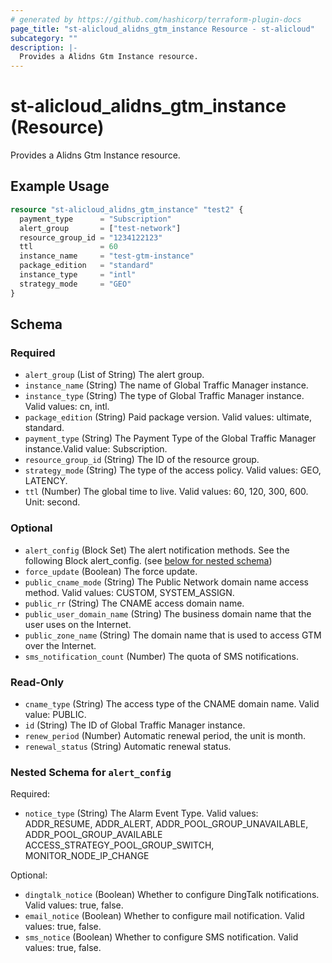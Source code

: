 ```yaml
---
# generated by https://github.com/hashicorp/terraform-plugin-docs
page_title: "st-alicloud_alidns_gtm_instance Resource - st-alicloud"
subcategory: ""
description: |-
  Provides a Alidns Gtm Instance resource.
---
```


# st-alicloud_alidns_gtm_instance (Resource)

Provides a Alidns Gtm Instance resource.

## Example Usage

```terraform
resource "st-alicloud_alidns_gtm_instance" "test2" {
  payment_type      = "Subscription"
  alert_group       = ["test-network"]
  resource_group_id = "1234122123"
  ttl               = 60
  instance_name     = "test-gtm-instance"
  package_edition   = "standard"
  instance_type     = "intl"
  strategy_mode     = "GEO"
}
```

<!-- schema generated by tfplugindocs -->
## Schema

### Required

- `alert_group` (List of String) The alert group.
- `instance_name` (String) The name of Global Traffic Manager instance.
- `instance_type` (String) The type of Global Traffic Manager instance. Valid values: cn, intl.
- `package_edition` (String) Paid package version. Valid values: ultimate, standard.
- `payment_type` (String) The Payment Type of the Global Traffic Manager instance.Valid value: Subscription.
- `resource_group_id` (String) The ID of the resource group.
- `strategy_mode` (String) The type of the access policy. Valid values: GEO, LATENCY.
- `ttl` (Number) The global time to live. Valid values: 60, 120, 300, 600. Unit: second.

### Optional

- `alert_config` (Block Set) The alert notification methods. See the following Block alert_config. (see [below for nested schema](#nestedblock--alert_config))
- `force_update` (Boolean) The force update.
- `public_cname_mode` (String) The Public Network domain name access method. Valid values: CUSTOM, SYSTEM_ASSIGN.
- `public_rr` (String) The CNAME access domain name.
- `public_user_domain_name` (String) The business domain name that the user uses on the Internet.
- `public_zone_name` (String) The domain name that is used to access GTM over the Internet.
- `sms_notification_count` (Number) The quota of SMS notifications.

### Read-Only

- `cname_type` (String) The access type of the CNAME domain name. Valid value: PUBLIC.
- `id` (String) The ID of Global Traffic Manager instance.
- `renew_period` (Number) Automatic renewal period, the unit is month.
- `renewal_status` (String) Automatic renewal status.

<a id="nestedblock--alert_config"></a>
### Nested Schema for `alert_config`

Required:

- `notice_type` (String) The Alarm Event Type. Valid values: ADDR_RESUME, ADDR_ALERT, ADDR_POOL_GROUP_UNAVAILABLE, ADDR_POOL_GROUP_AVAILABLE ACCESS_STRATEGY_POOL_GROUP_SWITCH, MONITOR_NODE_IP_CHANGE

Optional:

- `dingtalk_notice` (Boolean) Whether to configure DingTalk notifications. Valid values: true, false.
- `email_notice` (Boolean) Whether to configure mail notification. Valid values: true, false.
- `sms_notice` (Boolean) Whether to configure SMS notification. Valid values: true, false.

